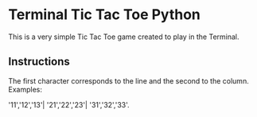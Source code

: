 # Terminal Tic Tac Toe Python
 
 This is a very simple Tic Tac Toe game created to play in the Terminal.
 
 ## Instructions
 
 The first character corresponds to the line and the second to the column.
 Examples:
 
 '11','12','13'|
 '21','22','23'|
 '31','32','33'.
